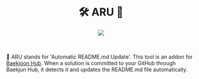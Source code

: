 <div align= "center">
    <h1> 🛠️ ARU 📃</h1>
</div>

<div align= "center">
<img src="https://img.shields.io/badge/License-MIT-blue"/>
</div>
<br/>
<br/>

🔨 ARU stands for 'Automatic README.md Update'. This tool is an addon for [Baekjoon Hub]((https://github.com/BaekjoonHub/BaekjoonHub)). When a solution is committed to your GitHub through Baekjun Hub, it detects it and updates the README.md file automatically.
